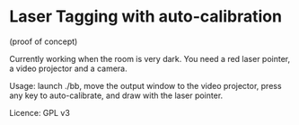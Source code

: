 Laser Tagging with auto-calibration
=================================

(proof of concept)

Currently working when the room is very dark.
You need a red laser pointer, a video projector and a camera.

Usage: launch ./bb, move the output window to the
video projector, press any key to auto-calibrate, and
draw with the laser pointer.

Licence: GPL v3

